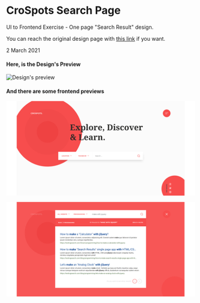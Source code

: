 # CroSpots Search Page
UI to Frontend Exercise - One page "Search Result" design.

You can reach the original design page with [this link](https://dribbble.com/shots/3272972 "CroSpots - Search") if you want.

2 March 2021

#### Here, is the Design's Preview
![Design's preview](https://cdn.dribbble.com/users/34556/screenshots/3272972/cro-really-final.gif "CroSpots - Search")

#### And there are some frontend previews
![Design's preview](https://github.com/ilyasBilgihan/CroSpots-Search-Page/raw/main/frontend1.png "CroSpots - Frontend Preview 1")

![Design's preview](https://github.com/ilyasBilgihan/CroSpots-Search-Page/raw/main/frontend2.png "CroSpots - Frontend Preview 2")





